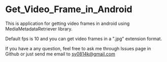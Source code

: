 # Get_Video_Frame_in_Android
This is application for getting video frames in android using MediaMetadataRetriever library.

Default fps is 10 and you can get video frames in a ".jpg" extension format.

If you have a any question, feel free to ask me through Issues page in Github or just send me email to sy0814k@gmail.com
